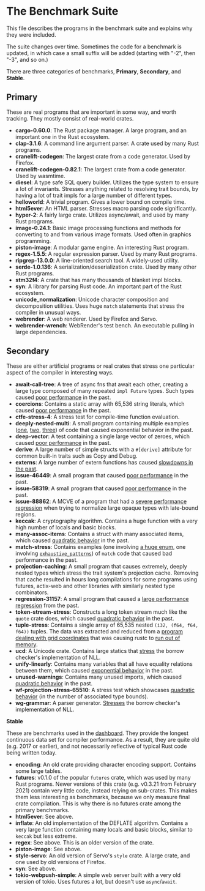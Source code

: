 # The Benchmark Suite

This file describes the programs in the benchmark suite and explains why they
were included.

The suite changes over time. Sometimes the code for a benchmark is updated, in
which case a small suffix will be added (starting with "-2", then "-3", and so
on.)

There are three categories of benchmarks, **Primary**, **Secondary**, and
**Stable**.

## Primary

These are real programs that are important in some way, and worth tracking.
They mostly consist of real-world crates.

- **cargo-0.60.0**: The Rust package manager. A large program, and an important
  one in the Rust ecosystem.
- **clap-3.1.6**: A command line argument parser. A crate used by many Rust
  programs.
- **cranelift-codegen**: The largest crate from a code generator. Used by
  Firefox.
- **cranelift-codegen-0.82.1**: The largest crate from a code generator. Used by
  wasmtime.
- **diesel**: A type safe SQL query builder. Utilizes the type system to
  ensure a lot of invariants. Stresses anything related to resolving
  trait bounds, by having a lot of trait impls for a large number of different
  types.
- **helloworld**: A trivial program. Gives a lower bound on compile time.
- **html5ever**: An HTML parser. Stresses macro parsing code significantly.
- **hyper-2**: A fairly large crate. Utilizes async/await, and used by
  many Rust programs.
- **image-0.24.1**: Basic image processing functions and methods for 
  converting to and from various image formats. Used often in graphics 
  programming.
- **piston-image**: A modular game engine. An interesting Rust program.
- **regex-1.5.5**: A regular expression parser. Used by many Rust programs.
- **ripgrep-13.0.0**: A line-oriented search tool. A widely-used utility.
- **serde-1.0.136**: A serialization/deserialization crate. Used by many other
  Rust programs.
- **stm32f4**: A crate that has many thousands of blanket impl blocks.
- **syn**: A library for parsing Rust code. An important part of the Rust
  ecosystem.
- **unicode_normalization**: Unicode character composition and decomposition
  utilities. Uses huge `match` statements that stress the compiler in unusual
  ways.
- **webrender**: A web renderer. Used by Firefox and Servo.
- **webrender-wrench**: WebRender's test bench. An executable pulling in large
  dependencies.

## Secondary

These are either artificial programs or real crates that stress one particular aspect of the
compiler in interesting ways.

- **await-call-tree**: A tree of async fns that await each other, creating a
  large type composed of many repeated `impl Future` types. Such types caused
  [poor performance](https://github.com/rust-lang/rust/issues/65147) in the
  past.
- **coercions**: Contains a static array with 65,536 string literals, which
  caused [poor performance](https://github.com/rust-lang/rust/issues/32278) in
  the past.
- **ctfe-stress-4**: A stress test for compile-time function evaluation.
- **deeply-nested-multi**: A small program containing multiple examples 
  ([one](https://github.com/rust-lang/rust/issues/38528),
  [two](https://github.com/rust-lang/rust/issues/72408),
  [three](https://github.com/rust-lang/rust/issues/75992))
  of code that caused exponential behavior in the past.
- **deep-vector**: A test containing a single large vector of zeroes, which
  caused [poor performance](https://github.com/rust-lang/rust/issues/20936) in
  the past.
- **derive**: A large number of simple structs with a `#[derive]` attribute for common built-in traits such as Copy and Debug.
- **externs**: A large number of extern functions has caused [slowdowns in the past](https://github.com/rust-lang/rust/pull/78448).
- **issue-46449**: A small program that caused [poor
  performance](https://github.com/rust-lang/rust/issues/46449) in the past.
- **issue-58319**: A small program that caused [poor
  performance](https://github.com/rust-lang/rust/issues/58319) in the past.
- **issue-88862**: A MCVE of a program that had a
  [severe performance regression](https://github.com/rust-lang/rust/issues/88862)
  when trying to normalize large opaque types with late-bound regions.
- **keccak**: A cryptography algorithm. Contains a huge function with a very
  high number of locals and basic blocks.
- **many-assoc-items**: Contains a struct with many associated items, which
  caused [quadratic behavior](https://github.com/rust-lang/rust/issues/68957)
  in the past.
- **match-stress**: Contains examples 
  (one involving [a huge enum](https://github.com/rust-lang/rust/issues/7462),
  one involving
  [`exhaustive_patterns`](https://github.com/rust-lang/rust/pull/79394)) of
  `match` code that caused bad performance in the past.
- **projection-caching**: A small program that causes extremely, deeply nested
  types which stress the trait system's projection cache. Removing that cache
  resulted in hours long compilations for some programs using futures,
  actix-web and other libraries with similarly nested type combinators.
- **regression-31157**: A small program that caused a [large performance
  regression](https://github.com/rust-lang/rust/issues/31157) from the past.
- **token-stream-stress**: Constructs a long token stream much like the `quote`
  crate does, which caused [quadratic
  behavior](https://github.com/rust-lang/rust/issues/65080) in the past.
- **tuple-stress**: Contains a single array of 65,535 nested `(i32, (f64, f64,
  f64))` tuples. The data was extracted and reduced from a [program dealing
  with grid coordinates](https://github.com/urschrei/ostn15_phf) that was
  causing rustc to [run out of
  memory](https://github.com/rust-lang/rust/issues/36799).
- **ucd**: A Unicode crate. Contains large statics that
  [stress](https://github.com/rust-lang/rust/issues/53643) the borrow checker's
  implementation of NLL.
- **unify-linearly**: Contains many variables that all have equality relations
  between them, which caused [exponential
  behavior](https://github.com/rust-lang/rust/pull/32062) in the past.
- **unused-warnings**: Contains many unused imports, which caused [quadratic
  behavior](https://github.com/rust-lang/rust/issues/43572) in the past.
- **wf-projection-stress-65510**: A stress test which showcases [quadratic
  behavior](https://github.com/rust-lang/rust/issues/65510) (in the number of
  associated type bounds).
- **wg-grammar**: A parser generator.
  [Stresses](https://github.com/rust-lang/rust/issues/58178) the borrow
  checker's implementation of NLL.

**Stable**

These are benchmarks used in the
[dashboard](https://perf.rust-lang.org/dashboard.html). They provide the
longest continuous data set for compiler performance. As a result, they are
quite old (e.g. 2017 or earlier), and not necessarily reflective of typical
Rust code being written today.

- **encoding**: An old crate providing character encoding support. Contains
  some large tables.
- **futures**: v0.1.0 of the popular `futures` crate, which was used by many
  Rust programs. Newer versions of this crate (e.g. v0.3.21 from February 2021)
  contain very little code, instead relying on sub-crates. This makes them less
  interesting as benchmarks, because we only measure final crate compilation.
  This is why there is no futures crate among the primary benchmarks.
- **html5ever**: See above.
- **inflate**: An old implementation of the DEFLATE algorithm. Contains
  a very large function containing many locals and basic blocks, similar to
  `keccak` but less extreme.
- **regex**: See above. This is an older version of the crate.
- **piston-image**: See above.
- **style-servo**: An old version of Servo's `style` crate. A large crate, and
  one used by old versions of Firefox.
- **syn**: See above.
- **tokio-webpush-simple**: A simple web server built with a very old version
  of tokio. Uses futures a lot, but doesn't use `async`/`await`.
